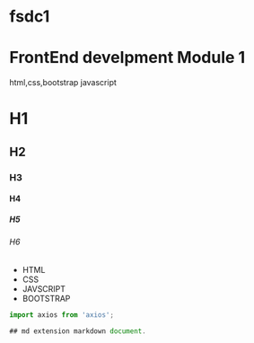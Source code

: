 # fsdc1
# FrontEnd develpment Module 1
html,css,bootstrap  javascript 

# H1
## H2
### H3
#### H4
##### H5
###### H6

* HTML
* CSS
* JAVSCRIPT
* BOOTSTRAP

```js
import axios from 'axios';

## md extension markdown document.
